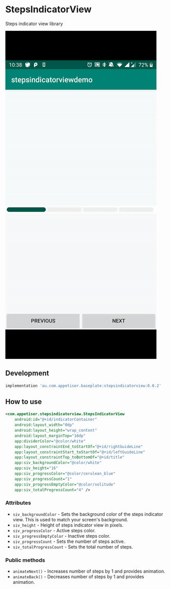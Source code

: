 # StepsIndicatorView
Steps indicator view library

![GIF](steps-indicator.gif)

## Development
``` gradle
implementation 'au.com.appetiser.baseplate:stepsindicatorview:0.0.2'
```

## How to use
``` xml
<com.appetiser.stepsindicatorview.StepsIndicatorView
    android:id="@+id/indicatorContainer"
    android:layout_width="0dp"
    android:layout_height="wrap_content"
    android:layout_marginTop="16dp"
    app:dividerColor="@color/white"
    app:layout_constraintEnd_toStartOf="@+id/rightGuideLine"
    app:layout_constraintStart_toStartOf="@+id/leftGuideLine"
    app:layout_constraintTop_toBottomOf="@+id/title"
    app:siv_backgroundColor="@color/white"
    app:siv_height="16"
    app:siv_progressColor="@color/cerulean_blue"
    app:siv_progressCount="1"
    app:siv_progressEmptyColor="@color/solitude"
    app:siv_totalProgressCount="4" />
```

### Attributes
- `siv_backgroundColor` - Sets the background color of the steps indicator view. This is used to match your screen's background.
- `siv_height` - Height of steps indicator view in pixels.
- `siv_progressColor` - Active steps color.
- `siv_progressEmptyColor` - Inactive steps color.
- `siv_progressCount` - Sets the number of steps active.
- `siv_totalProgressCount` - Sets the total number of steps.

### Public methods
- `animateNext()` - Increases number of steps by 1 and provides animation.
- `animateBack()` - Decreases number of steps by 1 and provides animation.

